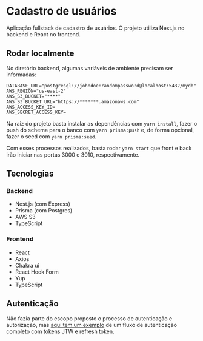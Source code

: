 # Cadastro de usuários

Aplicação fullstack de cadastro de usuários. O projeto utiliza Nest.js no backend e React no frontend.

## Rodar localmente

No diretório backend, algumas variáveis de ambiente precisam ser informadas:

```
DATABASE_URL="postgresql://johndoe:randompassword@localhost:5432/mydb"
AWS_REGION="us-east-2"
AWS_S3_BUCKET="****"
AWS_S3_BUCKET_URL="https://*******.amazonaws.com"
AWS_ACCESS_KEY_ID=
AWS_SECRET_ACCESS_KEY=
```

Na raiz do projeto basta instalar as dependências com `yarn install`, fazer o push do schema para o banco com `yarn prisma:push` e, de forma opcional, fazer o seed com `yarn prisma:seed`.

Com esses processos realizados, basta rodar `yarn start` que front e back irão iniciar nas portas 3000 e 3010, respectivamente.

## Tecnologias

### Backend

- Nest.js (com Express)
- Prisma (com Postgres)
- AWS S3
- TypeScript

### Frontend

- React
- Axios
- Chakra ui
- React Hook Form
- Yup
- TypeScript

## Autenticação

Não fazia parte do escopo proposto o processo de autenticação e autorização, mas [aqui tem um exemplo](https://github.com/dsoaress/next-nest-auth) de um fluxo de autenticação completo com tokens JTW e refresh token.
